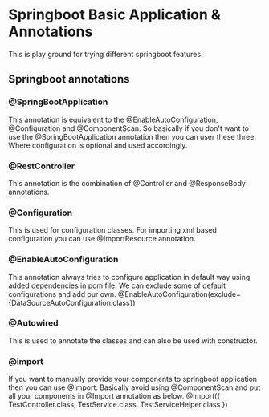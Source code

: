# Springboot Basic Application & Annotations

This is play ground for trying different springboot features.

## Springboot annotations

### @SpringBootApplication
This annotation is equivalent to the @EnableAutoConfiguration, @Configuration and @ComponentScan.
So basically if you don't want to use the @SpringBootApplication annotation then you can user these three.
Where configuration is optional and used accordingly.

### @RestController
This annotation is the combination of @Controller and @ResponseBody annotations.

### @Configuration
This is used for configuration classes. For importing xml based configuration you can use @ImportResource annotation.

### @EnableAutoConfiguration
This annotation always tries to configure application in default way using added dependencies in pom file.
We can exclude some of default configurations and add our own.
@EnableAutoConfiguration(exclude={DataSourceAutoConfiguration.class})

### @Autowired
This is used to annotate the classes and can also be used with constructor.

### @import
If you want to manually provide your components to springboot application then you can use @Import.
Basically avoid using @ComponentScan and put all your components in @Import annotation as below.
@Import({ TestController.class, TestService.class, TestServiceHelper.class })